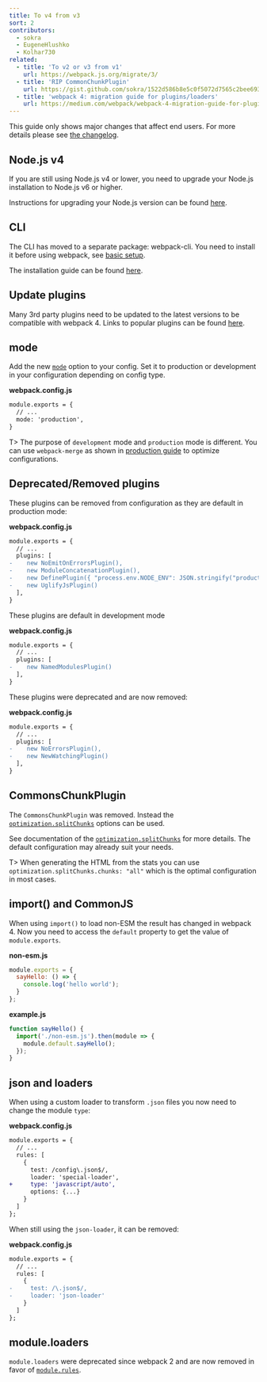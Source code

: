 ```yaml
---
title: To v4 from v3
sort: 2
contributors:
  - sokra
  - EugeneHlushko
  - Kolhar730
related:
  - title: 'To v2 or v3 from v1'
    url: https://webpack.js.org/migrate/3/
  - title: 'RIP CommonChunkPlugin'
    url: https://gist.github.com/sokra/1522d586b8e5c0f5072d7565c2bee693
  - title: 'webpack 4: migration guide for plugins/loaders'
    url: https://medium.com/webpack/webpack-4-migration-guide-for-plugins-loaders-20a79b927202
---
```


This guide only shows major changes that affect end users. For more details please see [the changelog](https://github.com/webpack/webpack/releases).


## Node.js v4

If you are still using Node.js v4 or lower, you need to upgrade your Node.js installation to Node.js v6 or higher.

Instructions for upgrading your Node.js version can be found [here](https://stackoverflow.com/questions/10075990/upgrading-node-js-to-latest-version).

## CLI

The CLI has moved to a separate package: webpack-cli. You need to install it before using webpack, see [basic setup](/guides/getting-started/#basic-setup).

The installation guide can be found [here](/guides/installation).


## Update plugins

Many 3rd party plugins need to be updated to the latest versions to be compatible with webpack 4. Links to popular plugins can be found [here](https://github.com/webpack-contrib/awesome-webpack#webpack-plugins).


## mode

Add the new [`mode`](/configuration/mode/) option to your config. Set it to production or development in your configuration depending on config type.


__webpack.config.js__

``` diff
module.exports = {
  // ...
  mode: 'production',
}
```

T> The purpose of `development` mode and `production` mode is different. You can use `webpack-merge` as shown in [production guide](/guides/production/#setup) to optimize configurations.

## Deprecated/Removed plugins

These plugins can be removed from configuration as they are default in production mode:

__webpack.config.js__

``` diff
module.exports = {
  // ...
  plugins: [
-    new NoEmitOnErrorsPlugin(),
-    new ModuleConcatenationPlugin(),
-    new DefinePlugin({ "process.env.NODE_ENV": JSON.stringify("production") })
-    new UglifyJsPlugin()
  ],
}
```

These plugins are default in development mode

__webpack.config.js__

``` diff
module.exports = {
  // ...
  plugins: [
-    new NamedModulesPlugin()
  ],
}
```

These plugins were deprecated and are now removed:

__webpack.config.js__

``` diff
module.exports = {
  // ...
  plugins: [
-    new NoErrorsPlugin(),
-    new NewWatchingPlugin()
  ],
}
```


## CommonsChunkPlugin

The `CommonsChunkPlugin` was removed. Instead the [`optimization.splitChunks`](/configuration/optimization/#optimizationsplitchunks) options can be used.

See documentation of the [`optimization.splitChunks`](/configuration/optimization/#optimizationsplitchunks) for more details. The default configuration may already suit your needs.

T> When generating the HTML from the stats you can use `optimization.splitChunks.chunks: "all"` which is the optimal configuration in most cases.

## import() and CommonJS

When using `import()` to load non-ESM the result has changed in webpack 4. Now you need to access the `default` property to get the value of `module.exports`.

__non-esm.js__

``` javascript
module.exports = {
  sayHello: () => {
    console.log('hello world');
  }
};
```

__example.js__

``` javascript
function sayHello() {
  import('./non-esm.js').then(module => {
    module.default.sayHello();
  });
}
```

## json and loaders

When using a custom loader to transform `.json` files you now need to change the module `type`:

__webpack.config.js__

``` diff
module.exports = {
  // ...
  rules: [
    {
      test: /config\.json$/,
      loader: 'special-loader',
+     type: 'javascript/auto',
      options: {...}
    }
  ]
};
```

When still using the `json-loader`, it can be removed:

__webpack.config.js__

``` diff
module.exports = {
  // ...
  rules: [
    {
-     test: /\.json$/,
-     loader: 'json-loader'
    }
  ]
};
```

## module.loaders

`module.loaders` were deprecated since webpack 2 and are now removed in favor of [`module.rules`](/configuration/module/#rule).

